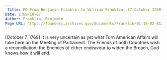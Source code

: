 ```yaml
---
 Title: FO-From Benjamin Franklin to William Franklin, [7 October 1769]
Date: 1769-10-07
Author: Franklin, Benjamin
Page URL: https://founders.archives.gov/documents/Franklin/01-16-02-0127
---
```


[October 7, 1769]
It is very uncertain as yet what Turn American Affairs will take here on the Meeting of Parliament. The Friends of both Countries wish a reconciliation; the Enemies of either endeavour to widen the Breach, God knows how it will end.

